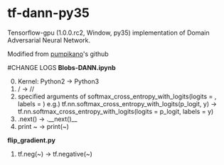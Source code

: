 # tf-dann-py35
Tensorflow-gpu (1.0.0.rc2, Window, py35) implementation of Domain Adversarial Neural Network. 

Modified from [pumpikano](https://github.com/pumpikano/tf-dann)'s github

#CHANGE LOGS
**Blobs-DANN.ipynb**

0. Kernel: Python2 -> Python3
1. / -> //
2. specified arguments of softmax_cross_entropy_with_logits(logits = , labels = )
    e.g.)
    tf.nn.softmax_cross_entropy_with_logits(p_logit, y) 
    -> tf.nn.softmax_cross_entropy_with_logits(logits = p_logit, labels = y)
3. .next() -> \.\_\_next()\_\_
4. print ~ -> print(~)

**flip_gradient.py**

1. tf.neg(~) -> tf.negative(~)
